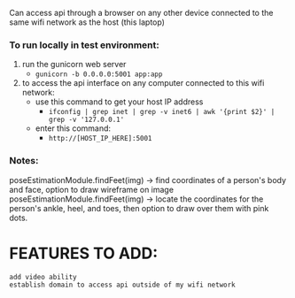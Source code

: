 
Can access api through a browser on any other device connected to the same wifi network as the host (this laptop)


### To run locally in test environment: 
1) run the gunicorn web server
    - `gunicorn -b 0.0.0.0:5001 app:app`
2) to access the api interface on any computer connected to this wifi network:
    - use this command to get your host IP address
        - `ifconfig | grep inet | grep -v inet6 | awk '{print $2}' | grep -v '127.0.0.1'`
    - enter this command: 
        - `http://[HOST_IP_HERE]:5001`


### Notes:
poseEstimationModule.findFeet(img) -> find coordinates of a person's body and face, option to draw wireframe on image 
poseEstimationModule.findFeet(img) -> locate the coordinates for the person's ankle, heel, and toes, then option to draw over them with pink dots.


# FEATURES TO ADD:
    add video ability
    establish domain to access api outside of my wifi network
